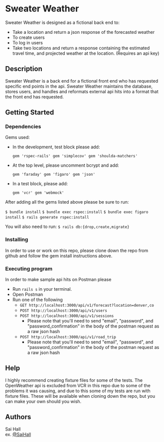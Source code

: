 # Sweater Weather

Sweater Weather is designed as a fictional back end to:

 - Take a location and return a json response of the forecasted weather
 - To create users
 - To log in users
 - Take two locations and return a response containing the estimated travel time, and projected weather at the location. (Requires an api key)

## Description

Sweater Weather is a back end for a fictional front end who has requested specific end points in the api. Sweater Weather maintains the database, stores users, and handles and reformats external api hits into a format that the front end has requested.

## Getting Started

### Dependencies
Gems used:
- In the development, test block please add:


  ``gem 'rspec-rails'
    gem 'simplecov'
    gem 'shoulda-matchers'``
    
    
- At the top level, please uncomment bcrypt and add:


  ``gem 'faraday'
    gem 'figaro'
    gem 'json'``
    
    
- In a test block, please add:


  ``gem 'vcr'
    gem 'webmock'``
    
After adding all the gems listed above please be sure to run:

``
$ bundle install
``
``
$ bundle exec rspec:install
``
``
$ bundle exec figaro install
``
``
$ rails generate rspec:install
``

You will also need to run:
``
$ rails db:{drop,create,migrate}
``

### Installing

In order to use or work on this repo, please clone down the repo from github and follow the gem install instructions above. 



### Executing program

 In order to make sample api hits on Postman please
 
 * Run ``rails s`` in your terminal.
 * Open Postman
 * Run one of the following
   - ``GET http://localhost:3000/api/v1/forecast?location=denver,co``
   - ``POST http://localhost:3000/api/v1/users``
   - ``POST http://localhost:3000/api/v1/sessions``
     + Please note that you'll need to send "email", "password", and "password_confirmation" in the body of the postman request as a raw json hash
   - ``POST http://localhost:3000/api/v1/road_trip``
     + Please note that you'll need to send "email", "password", and "password_confirmation" in the body of the postman request as a raw json hash


## Help

I highly recommend creating fixture files for some of the tests. The OpenWeather api is excluded from VCR in this repo due to some of the problems it was causing, and due to this some of my tests are run with fixture files. These will be available when cloning down the repo, but you can make your own should you wish.


## Authors

Sai Hall  
ex. [@SaiHall](https://www.linkedin.com/in/sai-hall-503710237/)
